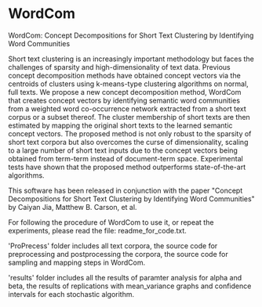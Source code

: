 # WordCom
WordCom: Concept Decompositions for Short Text Clustering by Identifying Word Communities

Short text clustering is an increasingly important methodology but faces the challenges of sparsity and high-dimensionality of text data. Previous concept decomposition methods have obtained concept vectors via the centroids of clusters using k-means-type clustering algorithms on normal, full texts. We propose a new concept decomposition method, WordCom that creates concept vectors by identifying semantic word communities from a weighted word co-occurrence network extracted from a short text corpus or a subset thereof. The cluster membership of short texts are then estimated by mapping the original short texts to the learned semantic concept vectors. The proposed method is not only robust to the sparsity of short text corpora but also overcomes the curse of dimensionality, scaling to a large number of short text inputs due to the concept vectors being obtained from term-term instead of document-term space. Experimental tests have shown that the proposed method outperforms state-of-the-art algorithms.

This software has been released in conjunction with the paper "Concept Decompositions for Short Text Clustering by Identifying Word Communities" by Caiyan Jia, Matthew B. Carson, et al.

For following the procedure of WordCom to use it, or repeat the experiments, please read the file: readme_for_code.txt.

'ProPrecess' folder includes all text corpora, the source code for preprocessing and postprocessing the corpora, the source code for sampling and mapping steps in WordCom.

'results' folder includes all the results of paramter analysis for alpha and beta, the results of replications with mean_variance graphs and confidence intervals for each stochastic algorithm.
